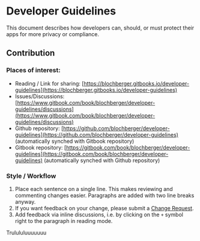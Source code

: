 # Developer Guidelines

This document describes how developers can, should, or must protect their apps for more privacy or compliance.

## Contribution

### Places of interest:

* Reading / Link for sharing: [https://blochberger.gitbooks.io/developer-guidelines](https://blochberger.gitbooks.io/developer-guidelines)
* Issues/Discussions: [https://www.gitbook.com/book/blochberger/developer-guidelines/discussions](https://www.gitbook.com/book/blochberger/developer-guidelines/discussions)
* Github repository: [https://github.com/blochberger/developer-guidelines](https://github.com/blochberger/developer-guidelines) \(automatically synched with Gitbook repository\)
* Gitbook repository: [https://gitbook.com/book/blochberger/developer-guidelines](https://gitbook.com/book/blochberger/developer-guidelines) \(automatically synched with Github repository\)

### Style / Workflow

1. Place each sentence on a single line. This makes reviewing and commenting changes easier. Paragraphs are added with two line breaks anyway.
2. If you want feedback on your change, please submit a [Change Request](https://help.gitbook.com/books/what-are-change-requests.html).
3. Add feedback via inline discussions, i.e. by clicking on the `+` symbol right to the paragraph in reading mode.

Trulululuuuuuuu

